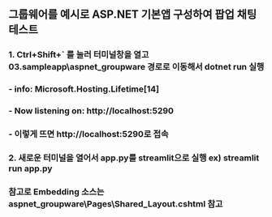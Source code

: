 ## 그룹웨어를 예시로 ASP.NET 기본앱 구성하여 팝업 채팅 테스트

### 1. Ctrl+Shift+` 를 눌러 터미널창을 열고 03.sampleapp\aspnet_groupware 경로로 이동해서 dotnet run 실행
###    - info: Microsoft.Hosting.Lifetime[14]
###    - Now listening on: http://localhost:5290
###    - 이렇게 뜨면 http://localhost:5290로 접속

### 2. 새로운 터미널을 열어서 app.py를 streamlit으로 실행 ex) streamlit run app.py

### 참고로 Embedding 소스는 aspnet_groupware\Pages\Shared\_Layout.cshtml 참고